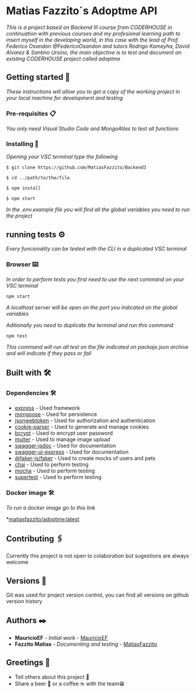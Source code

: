 # Matias Fazzito´s Adoptme API

_This is a project based on Backend III course from CODERHOUSE in continuation with previous courses and my profesional learning path to insert myself in the developing world, in this case with the lead of Prof. Federico Osandon @FedericoOsandon and tutors Rodrigo Kameyha, David Alvarez & Santino Ursino, the main objective is to test and document an existing CODERHOUSE project called adoptme_

## Getting started 🚀

_These instructions will allow you to get a copy of the working project in your local machine for development and testing_


### Pre-requisites 📋

_You only need Visual Studio Code and MongoAtlas to test all functions_

### Installing 🔧

_Opening your VSC terminal type the following_

```
$ git clone https://github.com/MatiasFazzito/Backend3
```

```
$ cd ../path/to/the/file
```

```
$ npm install
```

```
$ npm start
```

_In the .env.example file you will find all the global variables you need to run the project_

## running tests ⚙️

_Every funcionality can be tested with the CLI in a duplicated VSC terminal_

### Browser ⌨️

_In order to perform tests you first need to use the next command on your VSC terminal_

```
npm start
```

_A localhost server will be open on the port you indicated on the global variables_

_Aditionally you need to duplicate the terminal and run this command_

```
npm test
```

_This command will run all test on the file indicated on packaje.json archive and will indicate if they pass or fail_

## Built with 🛠️

### Dependencies 🛠️

* [express](https://expressjs.com/es/) - Used framework
* [mongoose](https://mongoosejs.com/) - Used for persistence
* [jsonwebtoken](https://www.npmjs.com/package/jsonwebtoken) - Used for authorization and authentication
* [cookie-parser](https://www.npmjs.com/package/cookie-parser) - Used to generate and manage cookies
* [bcrypt](https://www.npmjs.com/package/bcrypt) - Used to encrypt user password
* [multer](https://www.npmjs.com/package/multer) - Used to manage image upload
* [swagger-jsdoc](https://www.npmjs.com/package/swagger-jsdoc) - Used for documentation
* [swagger-ui-express](https://www.npmjs.com/package/swagger-ui-express) - Used for documentation
* [@faker-js/faker](https://www.npmjs.com/package/@faker-js/faker) - Used to create mocks of users and pets
* [chai](https://www.npmjs.com/package/chai) - Used to perform testing
* [mocha](https://www.npmjs.com/package/mocha) - Used to perform testing
* [supertest](https://www.npmjs.com/package/supertest) - Used to perform testing

### Docker image 🛠️

_To run a docker image go to this link_

*[matiasfazzito/adoptme:latest](https://hub.docker.com/layers/matiasfazzito/adoptme/latest/images/sha256:3abc17953a13cb5623b4278873b2349748af1cc4bd43d10333fb991b1177abcf?uuid=BA483FE6-315D-4A6A-A885-3675DD011FFD)

## Contributing 🖇️

Currently this project is not open to colaboration but sugestions are always welcome

## Versions 📌

Git was used for project version control, you can find all versions on github version history

## Authors ✒️

* **MauricioEF** - *Initial work* - [MauricioEF](https://github.com/CoderContenidos/RecursosBackend-Adoptme)
* **Fazzito Matias** - *Documenting and testing* - [MatiasFazzito](https://github.com/MatiasFazzito)


## Greetings 🎁

* Tell others about this project 📢
* Share a beer 🍺 or a coffee ☕ with the team😁